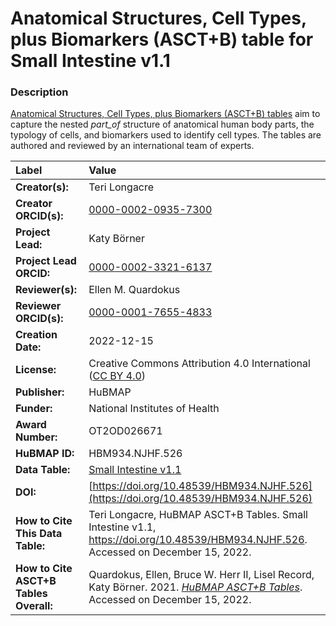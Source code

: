 # Anatomical Structures, Cell Types, plus Biomarkers (ASCT+B) table for Small Intestine v1.1

### Description
[Anatomical Structures, Cell Types, plus Biomarkers (ASCT+B) tables](https://humanatlas.io/asctb-tables) aim to capture the nested *part_of* structure of anatomical human body parts, the typology of cells, and biomarkers used to identify cell types. The tables are authored and reviewed by an international team of experts.

| Label | Value |
| :------------- |:-------------|
| **Creator(s):** | Teri Longacre |
| **Creator ORCID(s):** | [0000-0002-0935-7300](https://orcid.org/0000-0002-0935-7300) |
| **Project Lead:** | Katy B&ouml;rner |
| **Project Lead ORCID:** | [0000-0002-3321-6137](https://orcid.org/0000-0002-3321-6137) |
| **Reviewer(s):** | Ellen M. Quardokus  |
| **Reviewer ORCID(s):** | [0000-0001-7655-4833](https://orcid.org/0000-0001-7655-4833) |
| **Creation Date:** | 2022-12-15 |
| **License:** | Creative Commons Attribution 4.0 International ([CC BY 4.0](https://creativecommons.org/licenses/by/4.0/)) |
| **Publisher:** | HuBMAP |
| **Funder:** | National Institutes of Health |
| **Award Number:** | OT2OD026671 |
| **HuBMAP ID:** | HBM934.NJHF.526 |
| **Data Table:** | [Small Intestine v1.1](https://cdn.humanatlas.io/hra-releases/v1.3/asct-b/asct-b-vh-small-intestine.csv) |
| **DOI:** | [https://doi.org/10.48539/HBM934.NJHF.526](https://doi.org/10.48539/HBM934.NJHF.526) |
| **How to Cite This Data Table:** | Teri Longacre, HuBMAP ASCT+B Tables. Small Intestine v1.1, https://doi.org/10.48539/HBM934.NJHF.526. Accessed on December 15, 2022. |
| **How to Cite ASCT+B Tables Overall:** | Quardokus, Ellen, Bruce W. Herr II, Lisel Record, Katy B&ouml;rner. 2021. [*HuBMAP ASCT+B Tables*](https://humanatlas.io/asctb-tables). Accessed on December 15, 2022. |
